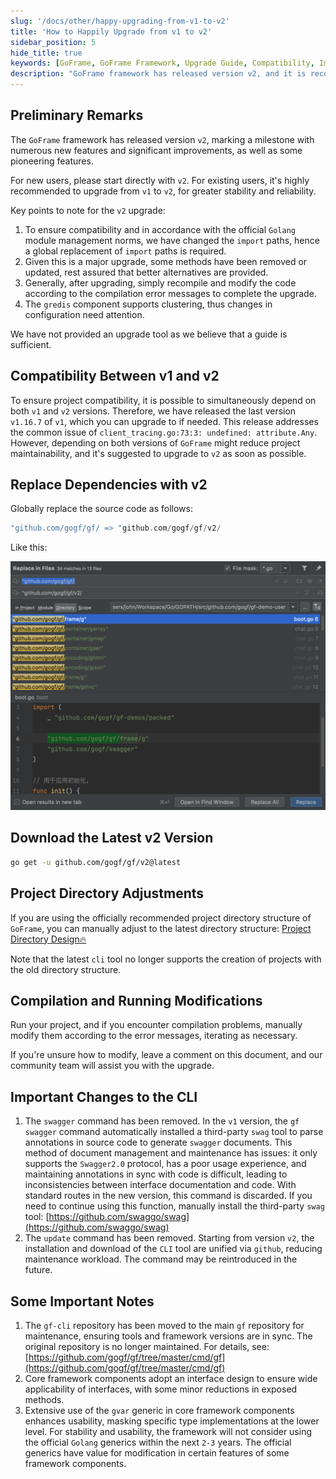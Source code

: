 ```yaml
---
slug: '/docs/other/happy-upgrading-from-v1-to-v2'
title: 'How to Happily Upgrade from v1 to v2'
sidebar_position: 5
hide_title: true
keywords: [GoFrame, GoFrame Framework, Upgrade Guide, Compatibility, Import Paths, gredis, v1, v2, Project Directory, CLI Tool]
description: "GoFrame framework has released version v2, and it is recommended to upgrade from v1 to v2 for new features and increased stability. Be sure to adjust import paths and handle potential code changes. The gredis component now supports clustering, leading to configuration changes. The CLI tool has also undergone significant updates and simplifications; refer to the guide for a smooth transition."
---
```


## Preliminary Remarks

The `GoFrame` framework has released version `v2`, marking a milestone with numerous new features and significant improvements, as well as some pioneering features.

For new users, please start directly with `v2`. For existing users, it's highly recommended to upgrade from `v1` to `v2`, for greater stability and reliability.

Key points to note for the `v2` upgrade:

1. To ensure compatibility and in accordance with the official `Golang` module management norms, we have changed the `import` paths, hence a global replacement of `import` paths is required.
2. Given this is a major upgrade, some methods have been removed or updated, rest assured that better alternatives are provided.
3. Generally, after upgrading, simply recompile and modify the code according to the compilation error messages to complete the upgrade.
4. The `gredis` component supports clustering, thus changes in configuration need attention.

We have not provided an upgrade tool as we believe that a guide is sufficient.

## Compatibility Between v1 and v2

To ensure project compatibility, it is possible to simultaneously depend on both `v1` and `v2` versions. Therefore, we have released the last version `v1.16.7` of `v1`, which you can upgrade to if needed. This release addresses the common issue of `client_tracing.go:73:3: undefined: attribute.Any`. However, depending on both versions of `GoFrame` might reduce project maintainability, and it's suggested to upgrade to `v2` as soon as possible.

## Replace Dependencies with v2

Globally replace the source code as follows:

```go
"github.com/gogf/gf/ => "github.com/gogf/gf/v2/
```

Like this:

![](/markdown/6e0a32d42cc581bd2f4220d721714f41.png)

## Download the Latest v2 Version

```bash
go get -u github.com/gogf/gf/v2@latest
```

## Project Directory Adjustments

If you are using the officially recommended project directory structure of `GoFrame`, you can manually adjust to the latest directory structure: [Project Directory Design🔥](../框架设计/工程开发设计/工程目录设计.md)

Note that the latest `cli` tool no longer supports the creation of projects with the old directory structure.

## Compilation and Running Modifications

Run your project, and if you encounter compilation problems, manually modify them according to the error messages, iterating as necessary.

If you're unsure how to modify, leave a comment on this document, and our community team will assist you with the upgrade.

## Important Changes to the CLI

1. The `swagger` command has been removed. In the `v1` version, the `gf swagger` command automatically installed a third-party `swag` tool to parse annotations in source code to generate `swagger` documents. This method of document management and maintenance has issues: it only supports the `Swagger2.0` protocol, has a poor usage experience, and maintaining annotations in sync with code is difficult, leading to inconsistencies between interface documentation and code. With standard routes in the new version, this command is discarded. If you need to continue using this function, manually install the third-party `swag` tool: [https://github.com/swaggo/swag](https://github.com/swaggo/swag)
2. The `update` command has been removed. Starting from version `v2`, the installation and download of the `CLI` tool are unified via `github`, reducing maintenance workload. The command may be reintroduced in the future.

## Some Important Notes

1. The `gf-cli` repository has been moved to the main `gf` repository for maintenance, ensuring tools and framework versions are in sync. The original repository is no longer maintained. For details, see: [https://github.com/gogf/gf/tree/master/cmd/gf](https://github.com/gogf/gf/tree/master/cmd/gf)
2. Core framework components adopt an interface design to ensure wide applicability of interfaces, with some minor reductions in exposed methods.
3. Extensive use of the `gvar` generic in core framework components enhances usability, masking specific type implementations at the lower level. For stability and usability, the framework will not consider using the official `Golang` generics within the next `2-3` years. The official generics have value for modification in certain features of some framework components.